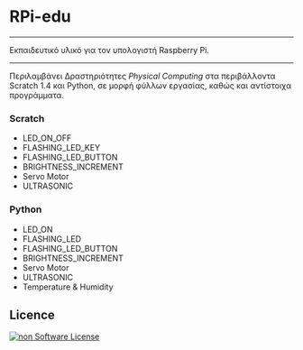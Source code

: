 # RPi-edu

---
Εκπαιδευτικό υλικό για τον υπολογιστή Raspberry Pi.

---

Περιλαμβάνει Δραστηριότητες *Physical Computing* στα περιβάλλοντα Scratch 1.4 και Python, σε μορφή φύλλων εργασίας, καθώς και αντίστοιχα προγράμματα.  

### Scratch
* LED_ON_OFF
* FLASHING_LED_KEY
* FLASHING_LED_BUTTON
* BRIGHTNESS_INCREMENT
* Servo Motor
* ULTRASONIC

### Python
* LED_ON
* FLASHING_LED
* FLASHING_LED_BUTTON
* BRIGHTNESS_INCREMENT
* Servo Motor
* ULTRASONIC
* Temperature & Humidity

## Licence
[![non Software License](https://mirrors.creativecommons.org/presskit/buttons/88x31/png/by-sa.png)](https://creativecommons.org/licenses/by-sa/4.0/deed.el)
